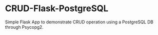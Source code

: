 # CRUD-Flask-PostgreSQL
Simple Flask App to demonstrate CRUD operation using a PostgreSQL DB through Psycopg2.
